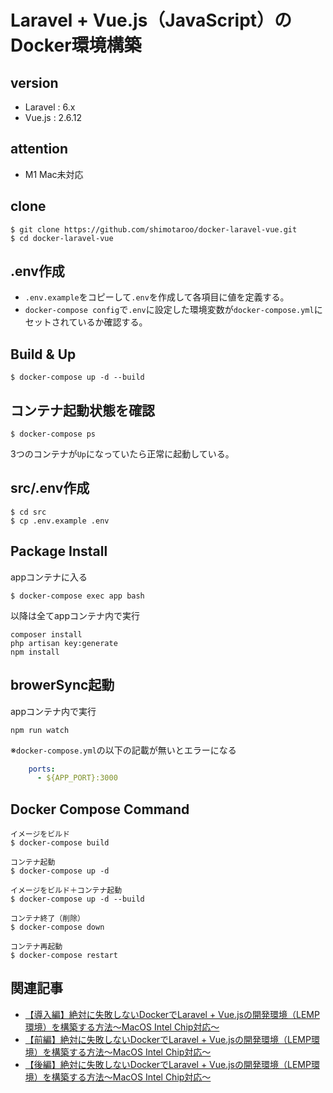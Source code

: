 # Laravel + Vue.js（JavaScript）のDocker環境構築

## version

- Laravel : 6.x
- Vue.js : 2.6.12

## attention

- M1 Mac未対応
## clone

```
$ git clone https://github.com/shimotaroo/docker-laravel-vue.git
$ cd docker-laravel-vue
```
## .env作成

- `.env.example`をコピーして`.env`を作成して各項目に値を定義する。
- `docker-compose config`で`.env`に設定した環境変数が`docker-compose.yml`にセットされているか確認する。
## Build & Up

```
$ docker-compose up -d --build
```

## コンテナ起動状態を確認

```
$ docker-compose ps
```

3つのコンテナが`Up`になっていたら正常に起動している。

## src/.env作成

```
$ cd src
$ cp .env.example .env
```

## Package Install

appコンテナに入る

```
$ docker-compose exec app bash
```

以降は全てappコンテナ内で実行

```
composer install
php artisan key:generate
npm install
```

## browerSync起動

appコンテナ内で実行

```
npm run watch
```

※`docker-compose.yml`の以下の記載が無いとエラーになる

```yml
    ports:
      - ${APP_PORT}:3000

```

## Docker Compose Command

```
イメージをビルド
$ docker-compose build

コンテナ起動
$ docker-compose up -d

イメージをビルド＋コンテナ起動
$ docker-compose up -d --build

コンテナ終了（削除）
$ docker-compose down

コンテナ再起動
$ docker-compose restart
```

## 関連記事

- [【導入編】絶対に失敗しないDockerでLaravel + Vue.jsの開発環境（LEMP環境）を構築する方法〜MacOS Intel Chip対応〜](https://yutaro-blog.net/2021/04/28/docker-laravel-vuejs-intel-1/)
- [【前編】絶対に失敗しないDockerでLaravel + Vue.jsの開発環境（LEMP環境）を構築する方法〜MacOS Intel Chip対応〜](https://yutaro-blog.net/2021/04/29/docker-laravel-vuejs-2/)
- [【後編】絶対に失敗しないDockerでLaravel + Vue.jsの開発環境（LEMP環境）を構築する方法〜MacOS Intel Chip対応〜](https://yutaro-blog.net/2021/04/30/docker-laravel-vuejs-3/)

